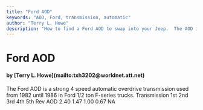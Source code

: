 ```yaml
---
title: "Ford AOD"
keywords: "AOD, Ford, transmission, automatic"
author: "Terry L. Howe"
description: "How to find a Ford AOD to swap into your Jeep.  The AOD is a 4 speed automatic overdrive transmission."
---
```


# Ford AOD
<H4>by [Terry L. Howe](mailto:txh3202@worldnet.att.net)</H4>
The Ford AOD is a strong 4 speed automatic overdrive transmission
used from 1982 until 1986 in Ford 1/2 ton F-series trucks.
Transmission 1st 2nd 3rd 4th 5th Rev 
AOD 2.40 1.47 1.00 0.67  NA